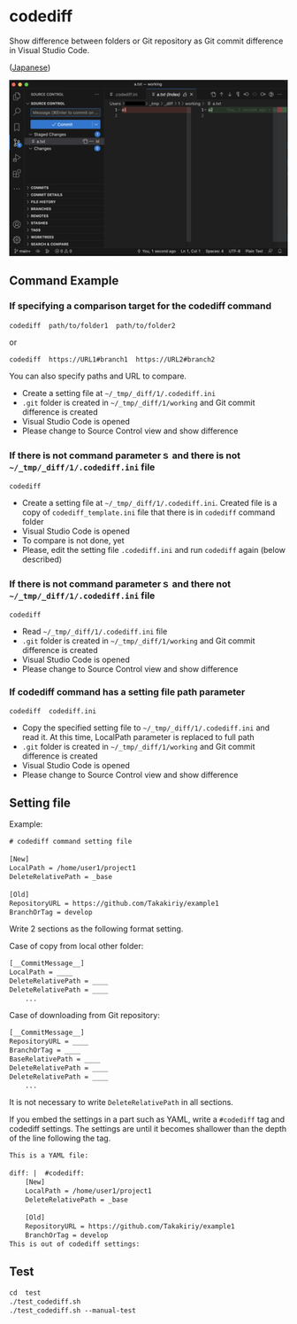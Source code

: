# codediff

Show difference between folders or Git repository
as Git commit difference in Visual Studio Code.

([Japanese](./README-jp.md))

![screen shot](./codediff.png)


## Command Example

### If specifying a comparison target for the codediff command

    codediff  path/to/folder1  path/to/folder2

or

    codediff  https://URL1#branch1  https://URL2#branch2

You can also specify paths and URL to compare.

- Create a setting file at `~/_tmp/_diff/1/.codediff.ini`
- `.git` folder is created in `~/_tmp/_diff/1/working` and Git commit difference is created
- Visual Studio Code is opened
- Please change to Source Control view and show difference

### If there is not command parameterｓ and there is not `~/_tmp/_diff/1/.codediff.ini` file

    codediff

- Create a setting file at `~/_tmp/_diff/1/.codediff.ini`.
    Created file is a copy of `codediff_template.ini` file
    that there is in `codediff` command folder
- Visual Studio Code is opened
- To compare is not done, yet
- Please, edit the setting file `.codediff.ini` and run `codediff` again (below described)

### If there is not command parameterｓ and there not `~/_tmp/_diff/1/.codediff.ini` file

    codediff

- Read `~/_tmp/_diff/1/.codediff.ini` file
- `.git` folder is created in `~/_tmp/_diff/1/working` and Git commit difference is created
- Visual Studio Code is opened
- Please change to Source Control view and show difference

### If codediff command has a setting file path parameter

    codediff  codediff.ini

- Copy the specified setting file to `~/_tmp/_diff/1/.codediff.ini` and read it.
    At this time, LocalPath parameter is replaced to full path
- `.git` folder is created in `~/_tmp/_diff/1/working` and Git commit difference is created
- Visual Studio Code is opened
- Please change to Source Control view and show difference


## Setting file

Example:

    # codediff command setting file

    [New]
    LocalPath = /home/user1/project1
    DeleteRelativePath = _base

    [Old]
    RepositoryURL = https://github.com/Takakiriy/example1
    BranchOrTag = develop

Write 2 sections as the following format setting.

Case of copy from local other folder:

    [__CommitMessage__]
    LocalPath = ____
    DeleteRelativePath = ____
    DeleteRelativePath = ____
        ...

Case of downloading from Git repository:

    [__CommitMessage__]
    RepositoryURL = ____
    BranchOrTag = ____
    BaseRelativePath = ____
    DeleteRelativePath = ____
    DeleteRelativePath = ____
        ...

It is not necessary to write `DeleteRelativePath` in all sections.

If you embed the settings in a part such as YAML,
write a `#codediff` tag and codediff settings.
The settings are until it becomes shallower than
the depth of the line following the tag.

    This is a YAML file:

    diff: |  #codediff:
        [New]
        LocalPath = /home/user1/project1
        DeleteRelativePath = _base

        [Old]
        RepositoryURL = https://github.com/Takakiriy/example1
        BranchOrTag = develop
    This is out of codediff settings:

## Test

    cd  test
    ./test_codediff.sh
    ./test_codediff.sh --manual-test
